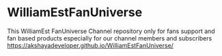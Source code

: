 # WilliamEstFanUniverse
This WilliamEst FanUniverse Channel repository only for fans support and fan based products especially for our channel members and subscribers 
https://akshayadeveloper.github.io/WilliamEstFanUniverse/
